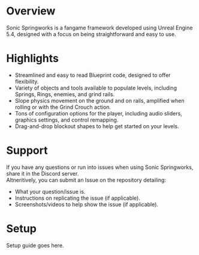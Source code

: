 # Overview​
Sonic Springworks is a fangame framework developed using Unreal Engine 5.4, designed with a focus on being straightforward and easy to use.


# Highlights​
- Streamlined and easy to read Blueprint code, designed to offer flexibility.
- Variety of objects and tools available to populate levels, including Springs, Rings, enemies, and grind rails.
- Slope physics movement on the ground and on rails, amplified when rolling or with the Grind Crouch action.
- Tons of configuration options for the player, including audio sliders, graphics settings, and control remapping.
- Drag-and-drop blockout shapes to help get started on your levels.


# Support
If you have any questions or run into issues when using Sonic Springworks, share it in the Discord server.
<br/>Altneritively, you can submit an Issue on the repository detailing:
- What your question/issue is.
- Instructions on replicating the issue (if applicable).
- Screenshots/videos to help show the issue (if applicable).


# Setup
Setup guide goes here.
